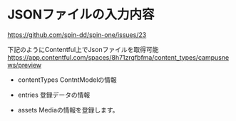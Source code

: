 # JSONファイルの入力内容

<https://github.com/spin-dd/spin-one/issues/23>

下記のようにContentful上でJsonファイルを取得可能
<https://app.contentful.com/spaces/8h71zrqfbfma/content_types/campusnews/preview>

- contentTypes
ContntModelの情報

- entries
登録データの情報

- assets
Mediaの情報を登録します。
